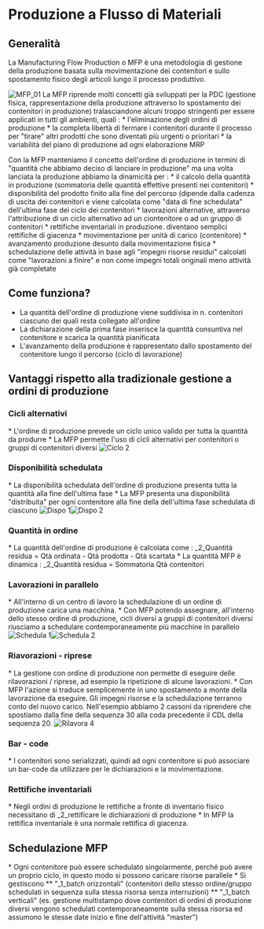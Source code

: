 # Produzione a Flusso di Materiali

## Generalità
La Manufacturing Flow Production o MFP è una metodologia di gestione della produzione basata sulla movimentazione dei contenitori e sullo spostamento fisico degli articoli lungo il processo produttivo.

![MFP_01](https://doc.smeup.com/immagini/MBDOC_VIS-P5_003/MFP_01.png)
La MFP riprende molti concetti già sviluppati per la PDC (gestione fisica, rappresentazione della produzione attraverso lo spostamento dei contenitori in produzione) tralasciandone alcuni troppo stringenti per essere applicati in tutti gli ambienti, quali : 
 \* l'eliminazione degli ordini di produzione
 \* la completa libertà di fermare i contenitori durante il processo per "tirare" altri prodotti che sono diventati più urgenti o prioritari
 \* la variabilità del piano di produzione ad ogni elaborazione MRP

Con la MFP manteniamo il concetto dell'ordine di produzione in termini di "quantità che abbiamo deciso di lanciare in produzione" ma una volta lanciata la produzione abbiamo la dinamicità per : 
 \* il calcolo della quantità in produzione (sommatoria delle quantità effettive presenti nei contenitori)
 \* disponibilità del prodotto finito alla fine del percorso (dipende dalla cadenza di uscita dei contenitori e viene calcolata come "data di fine schedulata" dell'ultima fase dei ciclo dei contenitori
 \* lavorazioni alternative, attraverso l'attribuzione di un ciclo alternativo ad un ciontenitore o ad un gruppo di contenitori
 \* rettifiche inventariali in produzione. diventano semplici rettifiche di giacenza
 \* movimentazione per unità di carico (contenitore)
 \* avanzamento produzione desunto dalla movimentazione fisica
 \* schedulazione delle attività in base agli "impegni risorse residui" calcolati come "lavorazioni a  finire" e non come impegni totali originali meno attività già completate

## Come funziona?
 - La quantità dell'ordine di produzione viene suddivisa in n. contenitori  ciascuno dei quali resta collegato all'ordine
 - La dichiarazione della prima fase inserisce la quantità consuntiva nel contenitore e scarica la quantità pianificata
 - L'avanzamento della produzione è rappresentato dallo spostamento del contenitore lungo il percorso (ciclo di lavorazione)


## Vantaggi rispetto alla tradizionale gestione a ordini di produzione
### Cicli alternativi
 \* L'ordine di produzione prevede un ciclo unico valido per tutta la quantità da produrre
 \* La MFP permette l'uso di cicli alternativi per contenitori o gruppi di contenitori diversi
![Ciclo 2](https://doc.smeup.com/immagini/MBDOC_VIS-P5_003/Ciclo%202.png)
### Disponibilità schedulata
 \* La disponibilità schedulata dell'ordine di produzione presenta tutta la quantità alla fine dell'ultima fase
 \* La MFP presenta una disponibilità "distribuita" per ogni contenitore alla fine della dell'ultima fase schedulata di ciascuno
![Dispo 1](https://doc.smeup.com/immagini/MBDOC_VIS-P5_003/Dispo%201.png)![Dispo 2](https://doc.smeup.com/immagini/MBDOC_VIS-P5_003/Dispo%202.png)
### Quantità in ordine
 \* La quantità dell'ordine di produzione è calcolata come :  _2_Quantità residua = Qtà ordinata - Qtà prodotta - Qtà scartata
 \* La quantità MFP è dinamica :  _2_Quantità residua = Sommatoria Qtà contenitori

### Lavorazioni in parallelo
 \* All'interno di un centro di lavoro la schedulazione di un ordine di produzione carica una macchina.
 \* Con MFP potendo assegnare, all'interno dello stesso ordine di produzione, cicli diversi a gruppi di contenitori diversi  riusciamo a schedulare contemporaneamente più macchine in parallelo
![Schedula 1](https://doc.smeup.com/immagini/MBDOC_VIS-P5_003/Schedula%201.png)![Schedula 2](https://doc.smeup.com/immagini/MBDOC_VIS-P5_003/Schedula%202.png)
### Riavorazioni - riprese
 \* La gestione con ordine di produzione non permette di eseguire delle rilavorazioni / riprese, ad esempio la ripetizione di alcune lavorazioni.
 \* Con MFP l'azione si traduce semplicemente in uno spostamento a monte della lavorazione da eseguire. Gli impegni risorse e la schedulazione terranno conto del nuovo carico. Nell'esempio abbiamo 2 cassoni da riprendere che spostiamo dalla fine della sequenza 30 alla coda precedente il CDL della sequenza 20.
![Rilavora 4](https://doc.smeup.com/immagini/MBDOC_VIS-P5_003/Rilavora%204.png)
### Bar - code
 \* I contenitori sono serializzati, quindi ad ogni contenitore si può associare un bar-code da utilizzare per le dichiarazioni e la movimentazione.

### Rettifiche inventariali
 \* Negli ordini di produzione le rettifiche a fronte di inventario fisico necessitano di _2_rettificare le dichiarazioni di produzione
 \* In MFP la rettifica inventariale è una normale rettifica di giacenza.

## Schedulazione MFP
 \* Ogni contenitore può essere schedulato singolarmente, perché può avere un proprio ciclo, in questo modo si possono caricare risorse parallele
 \* Si gestiscono
 \*\* "_1_batch orizzontali" (contenitori dello stesso ordine/gruppo schedulati in sequenza sulla stessa risorsa senza interruzioni)
 \*\* "_1_batch verticali" (es. gestione multistampo dove contenitori di ordini di produzione diversi vengono schedulati contemporaneamente sulla stessa risorsa ed assumono le stesse date inizio e fine dell'attività "master")
